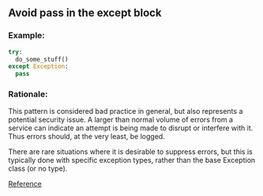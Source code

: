 ## Avoid pass in the except block

### Example:

```python
try:
  do_some_stuff()
except Exception:
  pass
```


### Rationale:

This pattern is considered bad practice in general, but also represents a potential security issue. A larger than normal volume of errors from a service can indicate an attempt is being made to disrupt or interfere with it. Thus errors should, at the very least, be logged.

There are rare situations where it is desirable to suppress errors, but this is typically done with specific exception types, rather than the base Exception class (or no type).

[Reference](https://docs.openstack.org/bandit/latest/plugins/b110_try_except_pass.html)

